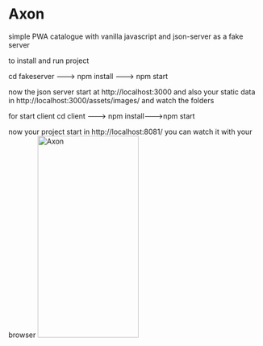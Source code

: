# Axon
simple PWA  catalogue with vanilla javascript  and json-server as a fake server

to install and run project

cd fakeserver ---> npm install ---> npm start

now the json server start at http://localhost:3000 and also your static data in
http://localhost:3000/assets/images/ and watch the folders

for start client 
cd client ---> npm install--->npm start

now your project start in http://localhost:8081/ you can watch it with your browser
<img height="400" src="https://github.com/seyyedBagherMusavi/Axon/blob/main/im-repo/mobile-app.png" title="Axon" width="200"/>
